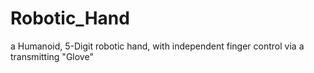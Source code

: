 # Robotic_Hand
a Humanoid, 5-Digit robotic hand, with independent finger control via a transmitting "Glove"
